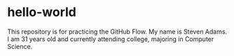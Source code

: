 # hello-world
This repository is for practicing the GitHub Flow.
My name is Steven Adams. I am 31 years old and currently attending college, majoring in Computer Science.
